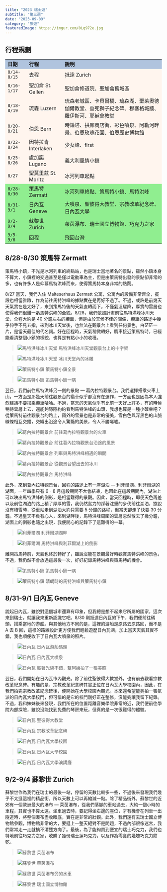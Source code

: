 ```yaml
---
title: "2023 瑞士遊"
subtitle: "第三週"
date: "2023-09-09"
category: "旅遊"
featuredImage: https://imgur.com/0Lq972e.jpg
---
```


## 行程規劃
<table bgcolor="SeaShell">
  <tr bgcolor="LightSteelBlue">
    <td><strong>日期</strong></td>
    <td><strong>行程</strong></td>
    <td><strong>說明</strong></td>
  </tr>
  <tr>
    <td><code>8/14-8/15</code></td>
    <td>去程</td>
    <td>抵達 Zurich</td>
  </tr>
  <tr>
    <td><code>8/16-1/17</code></td>
    <td>聖加侖 St. Gallen</td>
    <td>聖加侖修道院、聖加侖舊城區</td>
  </tr>
  <tr>
    <td><code>8/18-8/19</code></td>
    <td>琉森 Luzern</td>
    <td>琉森老城區、卡貝爾橋、琉森湖、聖萊奧德伽爾教堂、垂死獅子紀念碑、穆塞格城牆、羅伊斯河、耶穌會教堂</td>
  </tr>
  <tr>
    <td><code>8/20-8/21</code></td>
    <td>伯恩 Bern</td>
    <td>時鐘塔、拱廊商店街、彩色噴泉、阿勒河畔景、伯恩玫瑰花園、伯恩歷史博物館</td>
  </tr>
  <tr>
    <td><code>8/22-8/24</code></td>
    <td>因特拉肯 Interlaken</td>
    <td>少女峰、first</td>
  </tr>
  <tr>
    <td><code>8/25-8/26</code></td>
    <td>盧加諾 Lugano</td>
    <td>義大利風情小鎮</td>
  </tr>
  <tr>
    <td><code>8/27</code></td>
    <td>聖莫里茲 St. Moritz</td>
    <td>冰河列車起點</td>
  </tr>
  <tr bgcolor="LightGreen">
    <td><code>8/28-8/30</code></td>
    <td>策馬特 Zermatt</td>
    <td>冰河列車終點、策馬特小鎮、馬特洪峰</td>
  </tr>
  <tr bgcolor="LightGreen">
    <td><code>8/31-9/1</code></td>
    <td>日內瓦 Geneve</td>
    <td>大噴泉、聖彼得大教堂、宗教改革紀念碑、日內瓦大學</td>
  </tr>
  <tr bgcolor="LightGreen">
    <td><code>9/2-9/4</code></td>
    <td>蘇黎世 Zurich</td>
    <td>萊茵瀑布、瑞士國立博物館、巧克力之家</td>
  </tr>
  <tr bgcolor="LightGreen">
    <td><code>9/5-9/6</code></td>
    <td>回程</td>
    <td>飛回台灣</td>
  </tr>
</table>

## 8/28-8/30 策馬特 Zermatt
策馬特小鎮，不光是冰河列車的終點站，也是瑞士當地著名的景點，雖然小鎮本身不算大，小鎮裡的交通甚至是僅以電動車為主，但是由策馬特出發的景點卻非常的多，也有許多人是仰慕馬特洪峰而來，使得策馬特本身非常的熱鬧。

8/27 當天，我們入住 Malteserhaus Zermatt 公寓，公寓內的設備非常齊全，擺設也相當雅緻，作為前往馬特洪峰的據點實在是再好不過了。不過，或許是前幾天天氣實在是太好了，來到策馬特後的天氣直轉而下，不僅氣溫驟降，厚實的雲層也使得我們很難一虧馬特洪峰的全貌。8/28，我們依照計畫前往馬特洪峰冰川天堂，全程大約是 40 分鐘左右的纜車，但是由於天候不佳的關係，纜車的路途中幾乎伸手不見五指，來到冰川天堂後，也無法在觀景台上看到任何景色，白茫茫一片，是當天最佳的代名詞。好在回程時，天氣稍微轉好，纜車接近策馬特時，已經能看清整個小鎮的樣貌，也算是有點小小的收穫。

> ![馬特洪峰冰川天堂](https://imgur.com/raZT1xm.jpg)
> 馬特洪峰冰川天堂觀景台上的十字架

> ![馬特洪峰冰川天堂](https://imgur.com/0sP46Em.jpg)
> 冰川天堂內的冰雕

> ![策馬特小鎮](https://imgur.com/rWOf6Gj.jpg)
> 策馬特小鎮全景

> ![策馬特小鎮](https://imgur.com/Kv1Dquk.jpg)
> 策馬特小鎮一隅

翌日，我們前往馬特洪峰另一側的景點 — 葛內拉特觀景台。我們選擇搭乘火車上山，一方面是那幾天前往觀景台的纜車似乎都沒有在運作，一方面也是因為本人強烈建議不要搭乘纜車哈哈。不過，當天的天氣似乎有比前一天好上許多，有的時候稍待雲層上去，還能夠隱隱約約看到馬特洪峰的山頭，我想也算是一種小確幸吧？從策馬特前往觀景台的路上，窗外的雪景也是非常的優美，雪白色與深黑色的山脈線條相互交錯，交織出沿途令人驚豔的美景，令人不勝唏噓。

> ![葛內拉特觀景台](https://imgur.com/da2MG21.jpg)
> 前往葛內拉特觀景台的火車

> ![葛內拉特觀景台](https://imgur.com/rtgJRUz.jpg)
> 前往葛內拉特觀景台沿途的風景

> ![葛內拉特觀景台](https://imgur.com/yn2nPR7.jpg)
> 列車與馬特洪峰相遇的瞬間

> ![葛內拉特觀景台](https://imgur.com/TMkGoa3.jpg)
> 從觀景台望出去的冰川

> ![葛內拉特觀景台](https://imgur.com/W6Zu264.jpg)
> 馬特洪峰

此外，來到葛內拉特觀景台，回程的路途上有一座湖泊 — 利菲爾湖。利菲爾湖的湖面，一年四季只有 6 - 8 月這段期間不大會結凍，也因此在這段期間內，湖泊上可以映出馬特洪峰的倒影，是相當難得的景觀。因此，當天回程時，即便天色再差以及前往湖泊的路上積了厚厚的雪，我仍然奮力的踩著沈重的步伐前往湖泊，據說沒有積雪時，從車站走到湖泊大約只需要 5 分鐘的路程，但當天卻走了快要 30 分鐘。不過皇天不負有心人，來到湖畔後，馬特洪峰周圍的雲層忽然散去了幾分鐘，湖面上的倒影也隨之出現，我便開心的記錄下了這難得的一幕。

> ![利菲爾湖](https://imgur.com/LoicXXP.jpg)
> 利菲爾湖湖畔

> ![利菲爾湖](https://imgur.com/0Lq972e.jpg)
> 馬特洪峰與利菲爾湖上的倒影

離開策馬特前，天氣也終於轉好了，雖說沒能在景觀最好時觀賞馬特洪峰的景色，不過，我仍然不會放過這最後一次，好好紀錄馬特洪峰與策馬特的機會。

> ![策馬特小鎮](https://imgur.com/xuZy1qe.jpg)
> 策馬特小鎮一隅

> ![策馬特小鎮](https://imgur.com/Ji7n3GE.jpg)
> 晴朗時的馬特洪峰與策馬特小鎮

## 8/31-9/1 日內瓦 Geneve
說起日內瓦，雖說對這個城市還算有印象，但我總是想不起來它所屬的國家，這次來到瑞士，就讓我來重新認識它吧。8/30 剛抵達日內瓦的下午，我們便前往碼頭，搭乘當地的游船。與其他地方不同的是，這裡的游船是原路去原路回，而不是 A 去 B 回，這樣的路線設計更方便我們輕鬆遊歷日內瓦湖，加上當天天氣其實不錯，我也順便收下了日內瓦大噴泉的照片。

> ![日內瓦](https://imgur.com/8nTkKwH.jpg)
> 日內瓦游船碼頭

> ![日內瓦](https://imgur.com/HS85XPH.jpg)
> 日內瓦大噴泉

> ![日內瓦](https://imgur.com/coteySW.jpg)
> 趁著光線不錯，幫阿姨拍了一張美照

翌日，我們開始在日內瓦市內觀光。除了前往聖彼得大教堂外，也有前去觀看宗教改革紀念碑。有趣的是，宗教改革紀念碑其實正位在日內瓦大學校園內，因此，在我們拍完宗教改革紀念碑後，便開始在大學校園內觀光。本來還希望能夠拍一張氣派的日內瓦大學校門，但可惜的是它的校門剛好正在整修，沒能夠讓我留下紀錄。不過，我和妹妹後來發現，我們所在的位置距離音樂學院非常的近，我們便前往學院內部探險，雖說沒能找到免費的琴房來玩，但真的是一次很難得的體驗。

> ![日內瓦](https://imgur.com/DeIYJPP.jpg)
> 聖彼得大教堂

> ![日內瓦](https://imgur.com/I7Q4Al6.jpg)
> 宗教改革紀念碑

> ![日內瓦](https://imgur.com/CSmV2Cx.jpg)
> 日內瓦大學校園

> ![日內瓦](https://imgur.com/X1GE9ib.jpg)
> 日內瓦大學校園

> ![日內瓦](https://imgur.com/hntKuBi.jpg)
> 日內瓦大學演講廳


## 9/2-9/4 蘇黎世 Zurich
蘇黎世作為我們在瑞士的最後一站，停留的天數比較多一些，不過後來發現我們幾乎不太逛這裡的精品街，所以天數上可以再縮減一點。除了精品街外，蘇黎世的近郊有一個歐洲最大的瀑布 — 萊茵瀑布，從我們落腳的車站過去，大約一個小時的車程，其實也不算太遠。坐車過去時，要記得坐右邊的座位，才有機會在列車一出隧道時，將整個瀑布盡收眼底，實在是非常的壯觀。此外，我們還有去瑞士國立博物館參觀，博物館非常的大，要逛上一整天絕對不是問題，不過內部很像迷宮，我們常常走一走就搞不清楚方向了。最後，為了能夠買到便宜的瑞士巧克力，我們也特地前往巧克力之家，收購了幾份瑞士蓮巧克力，以及作為零食的幾塊巧克力餅乾。

> ![蘇黎世](https://imgur.com/7qmze7g.jpg)
> 萊茵瀑布

> ![蘇黎世](https://imgur.com/WwKfBsd.jpg)
> 萊茵瀑布

> ![蘇黎世](https://imgur.com/1Ds7aa7.jpg)
> 萊茵瀑布旁的水車

> ![蘇黎世](https://imgur.com/WtMzfLy.jpg)
> 瑞士國立博物館